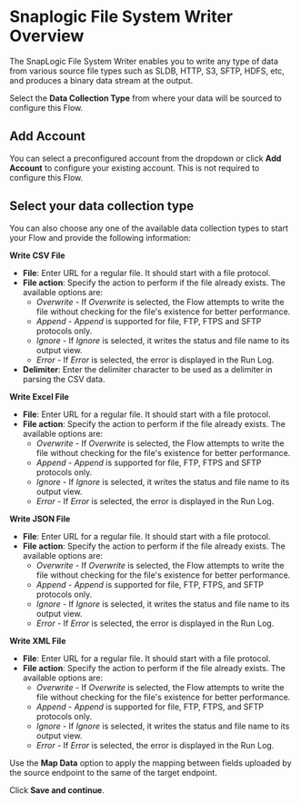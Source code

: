 # Snaplogic File System Writer Overview

The SnapLogic File System Writer enables you to write any type of data from various source file types such as SLDB, HTTP, S3, SFTP, HDFS, etc, and produces a binary data stream at the output.

Select the **Data Collection Type** from where your data will be sourced to configure this Flow.

## Add Account

You can select a preconfigured account from the dropdown or click **Add Account** to configure your existing account. This is not required to configure this Flow.

## Select your data collection type

You can also choose any one of the available data collection types to start your Flow and provide the following information:

**Write CSV File**

* **File**: Enter URL for a regular file. It should start with a file protocol.
* **File action**: Specify the action to perform if the file already exists. The available options are:
  * _Overwrite_ - If _Overwrite_ is selected, the Flow attempts to write the file without checking for the file's existence for better performance.
  * _Append_ - _Append_ is supported for file, FTP, FTPS and SFTP protocols only.
  * _Ignore_ - If _Ignore_ is selected, it writes the status and file name to its output view.
  * _Error_ - If _Error_ is selected, the error is displayed in the Run Log.
* **Delimiter**: Enter the delimiter character to be used as a delimiter in parsing the CSV data.

**Write Excel File**

* **File**: Enter URL for a regular file. It should start with a file protocol.
* **File action**: Specify the action to perform if the file already exists. The available options are:
  * _Overwrite_ - If _Overwrite_ is selected, the Flow attempts to write the file without checking for the file's existence for better performance.
  * _Append_ - _Append_ is supported for file, FTP, FTPS and SFTP protocols only.
  * _Ignore_ - If _Ignore_ is selected, it writes the status and file name to its output view.
  * _Error_ - If _Error_ is selected, the error is displayed in the Run Log.

**Write JSON File**

* **File**: Enter URL for a regular file. It should start with a file protocol.
* **File action**: Specify the action to perform if the file already exists. The available options are:
  * _Overwrite_ - If _Overwrite_ is selected, the Flow attempts to write the file without checking for the file's existence for better performance.
  * _Append_ - _Append_ is supported for file, FTP, FTPS, and SFTP protocols only.
  * _Ignore_ - If _Ignore_ is selected, it writes the status and file name to its output view.
  * _Error_ - If _Error_ is selected, the error is displayed in the Run Log.

**Write XML File**

* **File**: Enter URL for a regular file. It should start with a file protocol.
* **File action**: Specify the action to perform if the file already exists. The available options are:
  * _Overwrite_ - If _Overwrite_ is selected, the Flow attempts to write the file without checking for the file's existence for better performance.
  * _Append_ - _Append_ is supported for file, FTP, FTPS, and SFTP protocols only.
  * _Ignore_ - If _Ignore_ is selected, it writes the status and file name to its output view.
  * _Error_ - If _Error_ is selected, the error is displayed in the Run Log.

Use the **Map Data** option to apply the mapping between fields uploaded by the source endpoint to the same of the target endpoint.

Click **Save and continue**.
